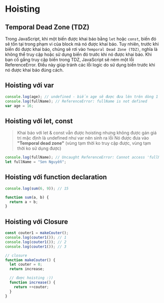 # Hoisting

## Temporal Dead Zone (TDZ)

Trong JavaScript, khi một biến được khai báo bằng `let` hoặc `const`, biến đó sẽ tồn tại trong phạm vi của block mà nó được khai báo. Tuy nhiên, trước khi biến đó được khai báo, chúng sẽ rơi vào ``Temporal Dead Zone (TDZ)``, nghĩa là không thể truy cập hoặc sử dụng biến đó trước khi nó được khai báo. Khi bạn cố gắng truy cập biến trong TDZ, JavaScript sẽ ném một lỗi ReferenceError. Điều này giúp tránh các lỗi logic do sử dụng biến trước khi nó được khai báo đúng cách.

## Hoisting với var

```js
console.log(age); // undefined - biến age sẽ được đưa lên trên dòng 1 (var age) do chưa khai báo nên nó có giá trị mặc định in ra undefined
console.log(fullName); // ReferenceError: fullName is not defined
var age = 16;
```

## Hoisting với let, const

> Khai báo với let & const vẫn được hoisting nhưng không được gán giá trị mặc định là undefined như var nên sinh ra lỗi
> Nó được đưa vào **"Temporal dead zone"** (vùng tạm thời ko truy cập được, vùng tạm thời ko sử dụng được)

```js
console.log(fullName); // Uncaught ReferenceError: Cannot access 'fullName' before initialization
let fullName = "Sơn Nguyễn";
```

## Hoisting với function declaration

```js
console.log(sum(6, 9)); // 15

function sum(a, b) {
  return a + b;
}
```

## Hoisting với Closure

```js
const couter1 = makeCouter();
console.log(couter1()); // 1
console.log(couter1()); // 2
console.log(couter1()); // 3

// closure
function makeCouter() {
  let couter = 0;
  return increase;

  // được hoisting :))
  function increase() {
    return ++couter;
  }
}
```
